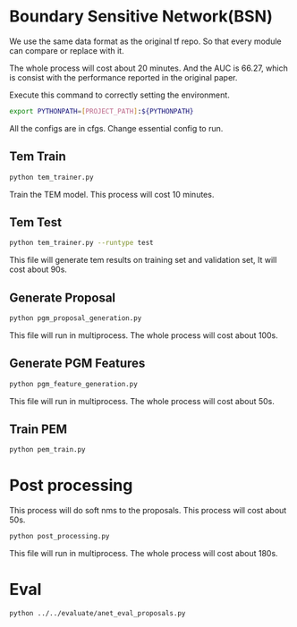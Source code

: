 # Boundary Sensitive Network(BSN)
We use the same data format as the original tf repo. 
So that every module can compare or replace with it.

The whole process will cost about 20 minutes. And the AUC is 66.27, which is 
consist with the performance reported in the original paper.

Execute this command to correctly setting the environment.
```bash
export PYTHONPATH=[PROJECT_PATH]:${PYTHONPATH}
```

All the configs are in cfgs. Change essential config to run.
## Tem Train

```bash
python tem_trainer.py
```

Train the TEM model. This process will cost 10 minutes.
## Tem Test

```bash
python tem_trainer.py --runtype test
```

This file will generate tem results on training set and validation set,
It will cost about 90s.

## Generate Proposal

```bash
python pgm_proposal_generation.py
```

This file will run in multiprocess. The whole process will cost about
100s. 

## Generate PGM Features

```bash
python pgm_feature_generation.py
```

This file will run in multiprocess. The whole process will cost about
50s. 

## Train PEM

 ```bash
 python pem_train.py
 ```
 
# Post processing

This process will do soft nms to the proposals. This process will cost
about 50s.

```bash
python post_processing.py
```
This file will run in multiprocess. The whole process will cost about
180s. 

# Eval

```bash
python ../../evaluate/anet_eval_proposals.py
```